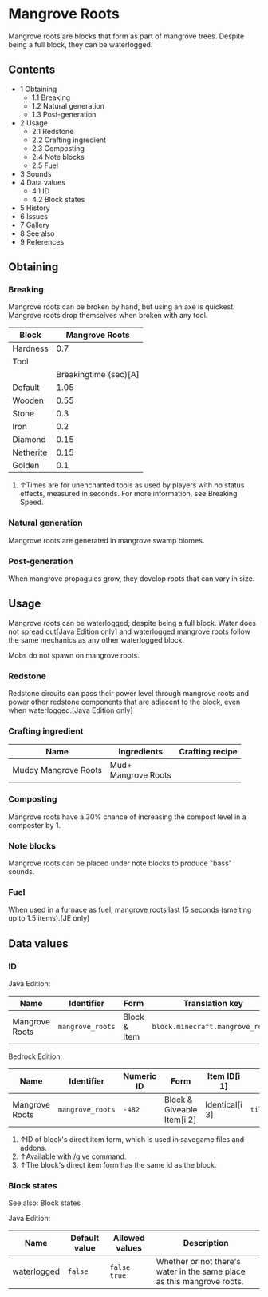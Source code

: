 # Mangrove Roots
Mangrove roots are blocks that form as part of mangrove trees. Despite being a full block, they can be waterlogged.

## Contents
- 1 Obtaining
	- 1.1 Breaking
	- 1.2 Natural generation
	- 1.3 Post-generation
- 2 Usage
	- 2.1 Redstone
	- 2.2 Crafting ingredient
	- 2.3 Composting
	- 2.4 Note blocks
	- 2.5 Fuel
- 3 Sounds
- 4 Data values
	- 4.1 ID
	- 4.2 Block states
- 5 History
- 6 Issues
- 7 Gallery
- 8 See also
- 9 References

## Obtaining
### Breaking
Mangrove roots can be broken by hand, but using an axe is quickest. Mangrove roots drop themselves when broken with any tool.

| Block     | Mangrove Roots        |
|-----------|-----------------------|
| Hardness  | 0.7                   |
| Tool      |                       |
|           | Breakingtime (sec)[A] |
| Default   | 1.05                  |
| Wooden    | 0.55                  |
| Stone     | 0.3                   |
| Iron      | 0.2                   |
| Diamond   | 0.15                  |
| Netherite | 0.15                  |
| Golden    | 0.1                   |

1. ↑Times are for unenchanted tools as used by players with no status effects, measured in seconds. For more information, see Breaking Speed.

### Natural generation
Mangrove roots are generated in mangrove swamp biomes.

### Post-generation
When mangrove propagules grow, they develop roots that can vary in size.

## Usage
Mangrove roots can be waterlogged, despite being a full block. Water does not spread out‌[Java Edition  only] and waterlogged mangrove roots follow the same mechanics as any other waterlogged block.

Mobs do not spawn on mangrove roots.

### Redstone
Redstone circuits can pass their power level through mangrove roots and power other redstone components that are adjacent to the block, even when waterlogged.‌[Java Edition  only]

### Crafting ingredient
| Name                 | Ingredients             | Crafting recipe |
|----------------------|-------------------------|-----------------|
| Muddy Mangrove Roots | Mud+<br/>Mangrove Roots |                 |

### Composting
Mangrove roots have a 30% chance of increasing the compost level in a composter by 1.

### Note blocks
Mangrove roots can be placed under note blocks to produce "bass" sounds.

### Fuel
When used in a furnace as fuel, mangrove roots last 15 seconds (smelting up to 1.5 items).‌[JE  only]

## Data values
### ID
Java Edition:

| Name           | Identifier       | Form         | Translation key                  |
|----------------|------------------|--------------|----------------------------------|
| Mangrove Roots | `mangrove_roots` | Block & Item | `block.minecraft.mangrove_roots` |

Bedrock Edition:

| Name           | Identifier       | Numeric ID | Form                       | Item ID[i 1]   | Translation key            |
|----------------|------------------|------------|----------------------------|----------------|----------------------------|
| Mangrove Roots | `mangrove_roots` | `-482`     | Block & Giveable Item[i 2] | Identical[i 3] | `tile.mangrove_roots.name` |

1. ↑ID of block's direct item form, which is used in savegame files and addons.
2. ↑Available with /give command.
3. ↑The block's direct item form has the same id as the block.

### Block states
See also: Block states

Java Edition:

| Name        | Default value | Allowed values     | Description                                                            |
|-------------|---------------|--------------------|------------------------------------------------------------------------|
| waterlogged | `false`       | `false`<br/>`true` | Whether or not there's water in the same place as this mangrove roots. |



